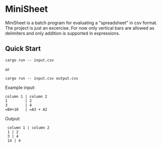 # MiniSheet

MiniSheet is a batch program for evaluating a "spreadsheet" in csv format.
The project is just an excercise.
For now only vertical bars are allowed as delimiters and only addition is supported in expressions.

## Quick Start

```console
cargo run -- input.csv
```
or
```console
cargo run -- input.csv output.csv
```

Example input:
```csv
column 1 | column 2
1        | 2
3        | 4
=B4+10   | =A3 + A2 
```

Output:
```csv
 column 1 | column 2
 1 | 2
 3 | 4
 14 | 4
```
